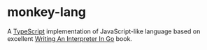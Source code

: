 # monkey-lang

A [TypeScript](http://www.typescriptlang.org/) implementation of JavaScript-like language based on
excellent [Writing An Interpreter In Go](https://interpreterbook.com/) book.
